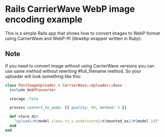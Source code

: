 # Rails CarrierWave WebP image encoding example

This is a simple Rails app that shows how to convert images to WebP format using CarrierWave and WebP-ffi (libwebp wrapper written in Ruby).

## Note
If you need to convert image without using CarrierWave versions you can use same method without rewriting #full_filename method. So your uploader will look something like this:
```ruby
class PostImageUploader < CarrierWave::Uploader::Base
  include WebPConverter

  storage :file

  process convert_to_webp: [{ quality: 80, method: 5 }]

  def store_dir
    "uploads/#{model.class.to_s.underscore}/#{mounted_as}/#{model.id}"
  end
end
```

